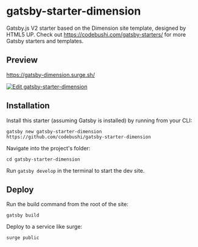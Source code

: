 # gatsby-starter-dimension

Gatsby.js V2 starter based on the Dimension site template, designed by HTML5 UP. Check out https://codebushi.com/gatsby-starters/ for more Gatsby starters and templates.

## Preview

https://gatsby-dimension.surge.sh/

[![Edit gatsby-starter-dimension](https://codesandbox.io/static/img/play-codesandbox.svg)](https://codesandbox.io/s/github/codebushi/gatsby-starter-dimension/tree/master/)

## Installation

Install this starter (assuming Gatsby is installed) by running from your CLI:

```
gatsby new gatsby-starter-dimension https://github.com/codebushi/gatsby-starter-dimension
```

Navigate into the project's folder:

```
cd gatsby-starter-dimension
```

Run `gatsby develop` in the terminal to start the dev site.

## Deploy

Run the build command from the root of the site:

```
gatsby build 
```

Deploy to a service like surge:

```
surge public
```
